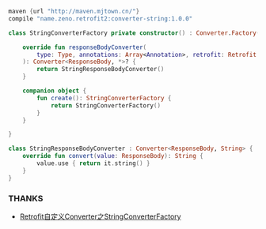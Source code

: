 
```groovy
maven {url "http://maven.mjtown.cn/"}
compile "name.zeno.retrofit2:converter-string:1.0.0"
```


```kotlin
class StringConverterFactory private constructor() : Converter.Factory() {

    override fun responseBodyConverter(
        type: Type, annotations: Array<Annotation>, retrofit: Retrofit
    ): Converter<ResponseBody, *>? {
        return StringResponseBodyConverter()
    }

    companion object {
        fun create(): StringConverterFactory {
            return StringConverterFactory()
        }
    }

}

```

```kotlin
class StringResponseBodyConverter : Converter<ResponseBody, String> {
    override fun convert(value: ResponseBody): String {
        value.use { return it.string() }
    }
}
```

### THANKS
- [Retrofit自定义Converter之StringConverterFactory](https://blog.csdn.net/gengqiquan/article/details/52473334)

